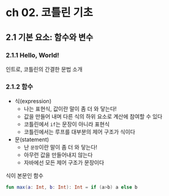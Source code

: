 # ch 02. 코틀린 기초

## 2.1 기본 요소: 함수와 변수

### 2.1.1 Hello, World!

인트로, 코틀린의 간결한 문법 소개

### 2.1.2 함수

- 식(expression)
  - 나는 표현식, 값이란 말이 좀 더 와 닿는다!
  - 값을 만들어 내며 다른 식의 하위 요소로 계산에 참여할 수 있다
  - 코틀린에서 `if`는 문장이 아니라 표현식
  - 코틀린에서는 루프를 대부분의 제어 구조가 식이다
- 문(statement)
  - 난 `문장`이란 말이 좀 더 와 닿는다!
  - 아무런 값을 만들어내지 않는다
  - 자바에선 모든 제어 구조가 문장이다

식이 본문인 함수

```kotlin
fun max(a: Int, b: Int): Int = if (a>b) a else b
```

